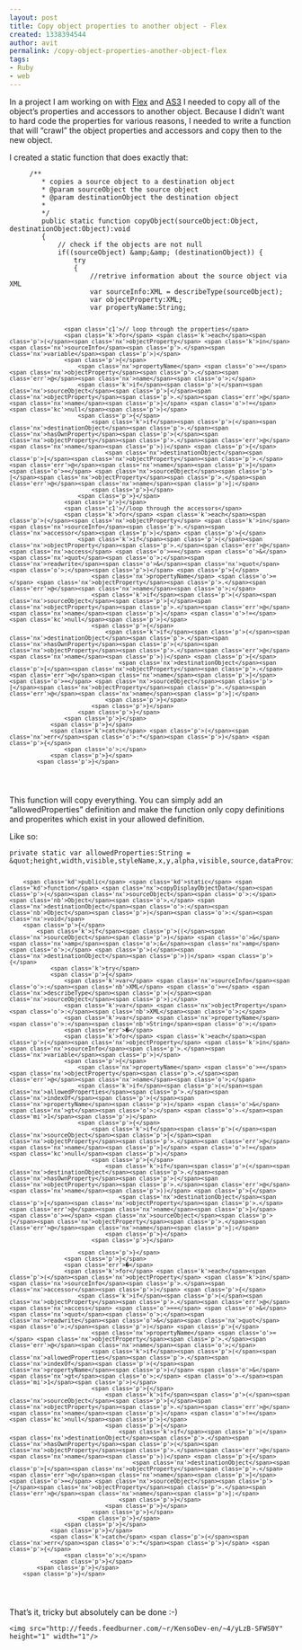 ```yaml
---
layout: post
title: Copy object properties to another object - Flex
created: 1338394544
author: avit
permalink: /copy-object-properties-another-object-flex
tags:
- Ruby
- web
---
```

<p>In a project I am working on with <a href='http://www.kensodev.com/tag/flex/' title='Flex'>Flex</a> and <a href='http://www.kensodev.com/tag/as3/' title='AS3'>AS3</a> I needed to copy all of the object’s properties and accessors to another object. Because I didn’t want to hard code the properties for various reasons, I needed to write a function that will “crawl” the object properties and accessors and copy then to the new object.</p>

<p>I created a static function that does exactly that:</p>
<div class='highlight'><pre><code class='actionscript'>		<span class='cm'>/**</span>
<span class='cm'>		 * copies a source object to a destination object</span>
<span class='cm'>		 * @param sourceObject the source object</span>
<span class='cm'>		 * @param destinationObject the destination object</span>
<span class='cm'>		 *</span>
<span class='cm'>		 */</span>
		<span class='kd'>public</span> <span class='kd'>static</span> <span class='kd'>function</span> <span class='nx'>copyObject</span><span class='p'>(</span><span class='nx'>sourceObject</span><span class='o'>:</span><span class='nb'>Object</span><span class='o'>,</span> <span class='nx'>destinationObject</span><span class='o'>:</span><span class='nb'>Object</span><span class='p'>)</span><span class='o'>:</span><span class='nx'>void</span>
		<span class='p'>{</span>
			<span class='c1'>// check if the objects are not null</span>
			<span class='k'>if</span><span class='p'>((</span><span class='nx'>sourceObject</span><span class='p'>)</span> <span class='o'>&</span><span class='nx'>amp</span><span class='o'>;&</span><span class='nx'>amp</span><span class='o'>;</span> <span class='p'>(</span><span class='nx'>destinationObject</span><span class='p'>))</span> <span class='p'>{</span>
				<span class='k'>try</span>
				<span class='p'>{</span>
					<span class='c1'>//retrive information about the source object via XML</span>
					<span class='k'>var</span> <span class='nx'>sourceInfo</span><span class='o'>:</span><span class='nb'>XML</span> <span class='o'>=</span> <span class='nx'>describeType</span><span class='p'>(</span><span class='nx'>sourceObject</span><span class='p'>);</span>
					<span class='k'>var</span> <span class='nx'>objectProperty</span><span class='o'>:</span><span class='nb'>XML</span><span class='o'>;</span>
					<span class='k'>var</span> <span class='nx'>propertyName</span><span class='o'>:</span><span class='nb'>String</span><span class='o'>;</span>

					<span class='c1'>// loop through the properties</span>
					<span class='k'>for</span> <span class='k'>each</span><span class='p'>(</span><span class='nx'>objectProperty</span> <span class='k'>in</span> <span class='nx'>sourceInfo</span><span class='p'>.</span><span class='nx'>variable</span><span class='p'>)</span>
					<span class='p'>{</span>
						<span class='nx'>propertyName</span> <span class='o'>=</span> <span class='nx'>objectProperty</span><span class='p'>.</span><span class='err'>@</span><span class='nx'>name</span><span class='o'>;</span>
						<span class='k'>if</span><span class='p'>(</span><span class='nx'>sourceObject</span><span class='p'>[</span><span class='nx'>objectProperty</span><span class='p'>.</span><span class='err'>@</span><span class='nx'>name</span><span class='p'>]</span> <span class='o'>!=</span> <span class='kc'>null</span><span class='p'>)</span>
						<span class='p'>{</span>
							<span class='k'>if</span><span class='p'>(</span><span class='nx'>destinationObject</span><span class='p'>.</span><span class='nx'>hasOwnProperty</span><span class='p'>(</span><span class='nx'>objectProperty</span><span class='p'>.</span><span class='err'>@</span><span class='nx'>name</span><span class='p'>))</span> <span class='p'>{</span>
								<span class='nx'>destinationObject</span><span class='p'>[</span><span class='nx'>objectProperty</span><span class='p'>.</span><span class='err'>@</span><span class='nx'>name</span><span class='p'>]</span> <span class='o'>=</span> <span class='nx'>sourceObject</span><span class='p'>[</span><span class='nx'>objectProperty</span><span class='p'>.</span><span class='err'>@</span><span class='nx'>name</span><span class='p'>];</span>
							<span class='p'>}</span>
						<span class='p'>}</span>
					<span class='p'>}</span>
					<span class='c1'>//loop through the accessors</span>
					<span class='k'>for</span> <span class='k'>each</span><span class='p'>(</span><span class='nx'>objectProperty</span> <span class='k'>in</span> <span class='nx'>sourceInfo</span><span class='p'>.</span><span class='nx'>accessor</span><span class='p'>)</span> <span class='p'>{</span>
						<span class='k'>if</span><span class='p'>(</span><span class='nx'>objectProperty</span><span class='p'>.</span><span class='err'>@</span><span class='nx'>access</span> <span class='o'>==</span> <span class='o'>&</span><span class='nx'>quot</span><span class='o'>;</span><span class='nx'>readwrite</span><span class='o'>&</span><span class='nx'>quot</span><span class='o'>;</span><span class='p'>)</span> <span class='p'>{</span>
							<span class='nx'>propertyName</span> <span class='o'>=</span> <span class='nx'>objectProperty</span><span class='p'>.</span><span class='err'>@</span><span class='nx'>name</span><span class='o'>;</span>
							<span class='k'>if</span><span class='p'>(</span><span class='nx'>sourceObject</span><span class='p'>[</span><span class='nx'>objectProperty</span><span class='p'>.</span><span class='err'>@</span><span class='nx'>name</span><span class='p'>]</span> <span class='o'>!=</span> <span class='kc'>null</span><span class='p'>)</span>
							<span class='p'>{</span>
								<span class='k'>if</span><span class='p'>(</span><span class='nx'>destinationObject</span><span class='p'>.</span><span class='nx'>hasOwnProperty</span><span class='p'>(</span><span class='nx'>objectProperty</span><span class='p'>.</span><span class='err'>@</span><span class='nx'>name</span><span class='p'>))</span> <span class='p'>{</span>
									<span class='nx'>destinationObject</span><span class='p'>[</span><span class='nx'>objectProperty</span><span class='p'>.</span><span class='err'>@</span><span class='nx'>name</span><span class='p'>]</span> <span class='o'>=</span> <span class='nx'>sourceObject</span><span class='p'>[</span><span class='nx'>objectProperty</span><span class='p'>.</span><span class='err'>@</span><span class='nx'>name</span><span class='p'>];</span>
								<span class='p'>}</span>
							<span class='p'>}</span>
						<span class='p'>}</span>
					<span class='p'>}</span>
				<span class='p'>}</span>
				<span class='k'>catch</span> <span class='p'>(</span><span class='nx'>err</span><span class='o'>:*</span><span class='p'>)</span> <span class='p'>{</span>
					<span class='o'>;</span>
				<span class='p'>}</span>
			<span class='p'>}</span>
</code></pre>
</div>
<p>This function will copy everything. You can simply add an “allowedProperties” definition and make the function only copy definitions and properites which exist in your allowed definition.</p>

<p>Like so:</p>
<div class='highlight'><pre><code class='actionscript'><span class='kd'>private</span> <span class='kd'>static</span> <span class='k'>var</span> <span class='nx'>allowedProperties</span><span class='o'>:</span><span class='nb'>String</span> <span class='o'>=</span> <span class='o'>&</span><span class='nx'>quot</span><span class='o'>;</span><span class='nx'>height</span><span class='o'>,</span><span class='nx'>width</span><span class='o'>,</span><span class='nx'>visible</span><span class='o'>,</span><span class='nx'>styleName</span><span class='o'>,</span><span class='nx'>x</span><span class='o'>,</span><span class='nx'>y</span><span class='o'>,</span><span class='nx'>alpha</span><span class='o'>,</span><span class='nx'>visible</span><span class='o'>,</span><span class='nx'>source</span><span class='o'>,</span><span class='nx'>dataProvider</span><span class='o'>,</span><span class='nx'>styleDecleration</span><span class='o'>,</span><span class='nx'>text</span><span class='o'>,</span><span class='nx'>label</span><span class='o'>,</span><span class='nx'>horizontalScrollPolicy</span><span class='o'>,</span><span class='nx'>labelField</span><span class='o'>,&</span><span class='nx'>quot</span><span class='o'>;;</span>

		<span class='kd'>public</span> <span class='kd'>static</span> <span class='kd'>function</span> <span class='nx'>copyDisplayObjectData</span><span class='p'>(</span><span class='nx'>sourceObject</span><span class='o'>:</span><span class='nb'>Object</span><span class='o'>,</span> <span class='nx'>destinationObject</span><span class='o'>:</span><span class='nb'>Object</span><span class='p'>)</span><span class='o'>:</span><span class='nx'>void</span>
		<span class='p'>{</span>
			<span class='k'>if</span><span class='p'>((</span><span class='nx'>sourceObject</span><span class='p'>)</span> <span class='o'>&</span><span class='nx'>amp</span><span class='o'>;&</span><span class='nx'>amp</span><span class='o'>;</span> <span class='p'>(</span><span class='nx'>destinationObject</span><span class='p'>))</span> <span class='p'>{</span>
				<span class='k'>try</span>
				<span class='p'>{</span>
					<span class='k'>var</span> <span class='nx'>sourceInfo</span><span class='o'>:</span><span class='nb'>XML</span> <span class='o'>=</span> <span class='nx'>describeType</span><span class='p'>(</span><span class='nx'>sourceObject</span><span class='p'>);</span>
					<span class='k'>var</span> <span class='nx'>objectProperty</span><span class='o'>:</span><span class='nb'>XML</span><span class='o'>;</span>
					<span class='k'>var</span> <span class='nx'>propertyName</span><span class='o'>:</span><span class='nb'>String</span><span class='o'>;</span>
					<span class='err'>�</span>
					<span class='k'>for</span> <span class='k'>each</span><span class='p'>(</span><span class='nx'>objectProperty</span> <span class='k'>in</span> <span class='nx'>sourceInfo</span><span class='p'>.</span><span class='nx'>variable</span><span class='p'>)</span>
					<span class='p'>{</span>
						<span class='nx'>propertyName</span> <span class='o'>=</span> <span class='nx'>objectProperty</span><span class='p'>.</span><span class='err'>@</span><span class='nx'>name</span><span class='o'>;</span>
						<span class='k'>if</span><span class='p'>(</span><span class='nx'>allowedProperties</span><span class='p'>.</span><span class='nx'>indexOf</span><span class='p'>(</span><span class='nx'>propertyName</span><span class='p'>)</span> <span class='o'>&</span><span class='nx'>gt</span><span class='o'>;</span> <span class='o'>-</span><span class='mi'>1</span><span class='p'>)</span>
						<span class='p'>{</span>
							<span class='k'>if</span><span class='p'>(</span><span class='nx'>sourceObject</span><span class='p'>[</span><span class='nx'>objectProperty</span><span class='p'>.</span><span class='err'>@</span><span class='nx'>name</span><span class='p'>]</span> <span class='o'>!=</span> <span class='kc'>null</span><span class='p'>)</span>
							<span class='p'>{</span>
								<span class='k'>if</span><span class='p'>(</span><span class='nx'>destinationObject</span><span class='p'>.</span><span class='nx'>hasOwnProperty</span><span class='p'>(</span><span class='nx'>objectProperty</span><span class='p'>.</span><span class='err'>@</span><span class='nx'>name</span><span class='p'>))</span> <span class='p'>{</span>
									<span class='nx'>destinationObject</span><span class='p'>[</span><span class='nx'>objectProperty</span><span class='p'>.</span><span class='err'>@</span><span class='nx'>name</span><span class='p'>]</span> <span class='o'>=</span> <span class='nx'>sourceObject</span><span class='p'>[</span><span class='nx'>objectProperty</span><span class='p'>.</span><span class='err'>@</span><span class='nx'>name</span><span class='p'>];</span>
								<span class='p'>}</span>
							<span class='p'>}</span>

						<span class='p'>}</span>
					<span class='p'>}</span>
					<span class='err'>�</span>
					<span class='k'>for</span> <span class='k'>each</span><span class='p'>(</span><span class='nx'>objectProperty</span> <span class='k'>in</span> <span class='nx'>sourceInfo</span><span class='p'>.</span><span class='nx'>accessor</span><span class='p'>)</span> <span class='p'>{</span>
						<span class='k'>if</span><span class='p'>(</span><span class='nx'>objectProperty</span><span class='p'>.</span><span class='err'>@</span><span class='nx'>access</span> <span class='o'>==</span> <span class='o'>&</span><span class='nx'>quot</span><span class='o'>;</span><span class='nx'>readwrite</span><span class='o'>&</span><span class='nx'>quot</span><span class='o'>;</span><span class='p'>)</span> <span class='p'>{</span>
							<span class='nx'>propertyName</span> <span class='o'>=</span> <span class='nx'>objectProperty</span><span class='p'>.</span><span class='err'>@</span><span class='nx'>name</span><span class='o'>;</span>
							<span class='k'>if</span><span class='p'>(</span><span class='nx'>allowedProperties</span><span class='p'>.</span><span class='nx'>indexOf</span><span class='p'>(</span><span class='nx'>propertyName</span><span class='p'>)</span> <span class='o'>&</span><span class='nx'>gt</span><span class='o'>;</span> <span class='o'>-</span><span class='mi'>1</span><span class='p'>)</span>
							<span class='p'>{</span>
								<span class='k'>if</span><span class='p'>(</span><span class='nx'>sourceObject</span><span class='p'>[</span><span class='nx'>objectProperty</span><span class='p'>.</span><span class='err'>@</span><span class='nx'>name</span><span class='p'>]</span> <span class='o'>!=</span> <span class='kc'>null</span><span class='p'>)</span>
								<span class='p'>{</span>
									<span class='k'>if</span><span class='p'>(</span><span class='nx'>destinationObject</span><span class='p'>.</span><span class='nx'>hasOwnProperty</span><span class='p'>(</span><span class='nx'>objectProperty</span><span class='p'>.</span><span class='err'>@</span><span class='nx'>name</span><span class='p'>))</span> <span class='p'>{</span>
										<span class='nx'>destinationObject</span><span class='p'>[</span><span class='nx'>objectProperty</span><span class='p'>.</span><span class='err'>@</span><span class='nx'>name</span><span class='p'>]</span> <span class='o'>=</span> <span class='nx'>sourceObject</span><span class='p'>[</span><span class='nx'>objectProperty</span><span class='p'>.</span><span class='err'>@</span><span class='nx'>name</span><span class='p'>];</span>
									<span class='p'>}</span>
								<span class='p'>}</span>
							<span class='p'>}</span>
						<span class='p'>}</span>
					<span class='p'>}</span>
				<span class='p'>}</span>
				<span class='k'>catch</span> <span class='p'>(</span><span class='nx'>err</span><span class='o'>:*</span><span class='p'>)</span> <span class='p'>{</span>
					<span class='o'>;</span>
				<span class='p'>}</span>
			<span class='p'>}</span>
		<span class='p'>}</span>
</code></pre>
</div>
<p>That’s it, tricky but absolutely can be done :-)</p>
      
    <img src="http://feeds.feedburner.com/~r/KensoDev-en/~4/yLzB-SFWS0Y" height="1" width="1"/>
